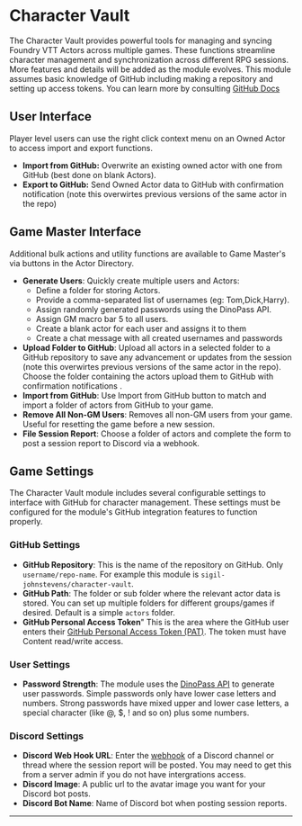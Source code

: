 # Character Vault

The Character Vault provides powerful tools for managing and syncing Foundry VTT Actors across multiple games. These functions streamline character management and synchronization across different RPG sessions. More features and details will be added as the module evolves. This module assumes basic knowledge of GitHub including making a repository and setting up access tokens. You can learn more by consulting [GitHub Docs](https://docs.github.com/en)

## User Interface

Player level users can use the right click context menu on an Owned Actor to access import and export functions.

- **Import from GitHub:** Overwrite an existing owned actor with one from GitHub (best done on blank Actors).
- **Export to GitHub:** Send Owned Actor data to GitHub with confirmation notification (note this overwirtes previous versions of the same actor in the repo)

## Game Master Interface

Additional bulk actions and utility functions are available to Game Master's via buttons in the Actor Directory.

- **Generate Users**: Quickly create multiple users and Actors:
  - Define a folder for storing Actors.
  - Provide a comma-separated list of usernames (eg: Tom,Dick,Harry).
  - Assign randomly generated passwords using the DinoPass API.
  - Assign GM macro bar 5 to all users.
  - Create a blank actor for each user and assigns it to them
  - Create a chat message with all created usernames and passwords
- **Upload Folder to GitHub**: Upload all actors in a selected folder to a GitHub repository to save any advancement or updates from the session (note this overwirtes previous versions of the same actor in the repo). Choose the folder containing the actors upload them to GitHub with confirmation notifications .
- **Import from GitHub**: Use Import from GitHub button to match and import a folder of actors from GitHub to your game.
- **Remove All Non-GM Users**: Removes all non-GM users from your game. Useful for resetting the game before a new session.
- **File Session Report**: Choose a folder of actors and complete the form to post a session report to Discord via a webhook.

## Game Settings

The Character Vault module includes several configurable settings to interface with GitHub for character management. These settings must be configured for the module's GitHub integration features to function properly.

### GitHub Settings

- **GitHub Repository**: This is the name of the repository on GitHub. Only `username/repo-name`. For example this module is `sigil-johnstevens/character-vault`.
- **GitHub Path**: The folder or sub folder where the relevant actor data is stored. You can set up multiple folders for different groups/games if desired. Default is a simple `actors` folder.
- **GitHub Personal Access Token**" This is the area where the GitHub user enters their [GitHub Personal Access Token (PAT)](https://docs.github.com/en/authentication/keeping-your-account-and-data-secure/managing-your-personal-access-tokens). The token must have Content read/write access.

### User Settings

- **Password Strength**: The module uses the [DinoPass API](https://www.dinopass.com/api) to generate user passwords. Simple passwords only have lower case letters and numbers. Strong passwords have mixed upper and lower case letters, a special character (like @, $, ! and so on) plus some numbers.

### Discord Settings

- **Discord Web Hook URL**: Enter the [webhook](https://support.discord.com/hc/en-us/articles/228383668-Intro-to-Webhooks) of a Discord channel or thread where the session report will be posted. You may need to get this from a server admin if you do not have intergrations access.
- **Discord Image**: A public url to the avatar image you want for your Discord bot posts.
- **Discord Bot Name**: Name of Discord bot when posting session reports.

---
